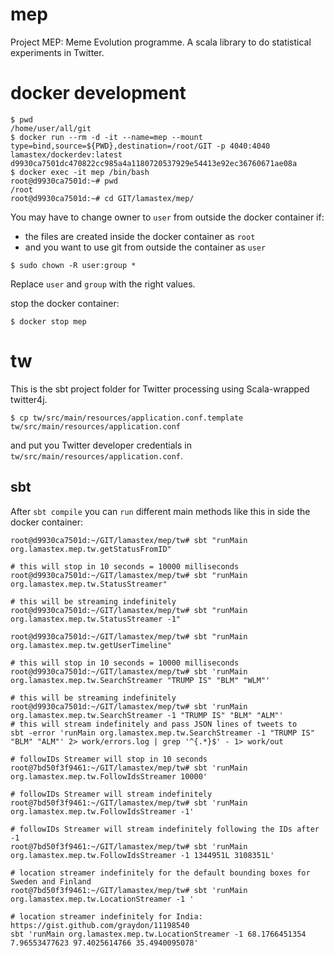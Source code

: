# mep
Project MEP: Meme Evolution programme. A scala library to do statistical experiments in Twitter. 

# docker development

```
$ pwd
/home/user/all/git
$ docker run --rm -d -it --name=mep --mount type=bind,source=${PWD},destination=/root/GIT -p 4040:4040 lamastex/dockerdev:latest
d9930ca7501dc470822cc985a4a1180720537929e54413e92ec36760671ae08a
$ docker exec -it mep /bin/bash
root@d9930ca7501d:~# pwd
/root
root@d9930ca7501d:~# cd GIT/lamastex/mep/
```

You may have to change owner to `user` from outside the docker container if:

- the files are created inside the docker container as `root`
- and you want to use git from outside the container as `user`

```
$ sudo chown -R user:group *
```
Replace `user` and `group` with the right values.

stop the docker container:
```
$ docker stop mep
```

# tw

This is the sbt project folder for Twitter processing using Scala-wrapped twitter4j.

```
$ cp tw/src/main/resources/application.conf.template tw/src/main/resources/application.conf  
```
and put you Twitter developer credentials in `tw/src/main/resources/application.conf`.

## sbt

After `sbt compile` you can `run` different main methods like this in side the docker container:
```
root@d9930ca7501d:~/GIT/lamastex/mep/tw# sbt "runMain org.lamastex.mep.tw.getStatusFromID"

# this will stop in 10 seconds = 10000 milliseconds 
root@d9930ca7501d:~/GIT/lamastex/mep/tw# sbt "runMain org.lamastex.mep.tw.StatusStreamer"

# this will be streaming indefinitely
root@d9930ca7501d:~/GIT/lamastex/mep/tw# sbt "runMain org.lamastex.mep.tw.StatusStreamer -1"

root@d9930ca7501d:~/GIT/lamastex/mep/tw# sbt "runMain org.lamastex.mep.tw.getUserTimeline"

# this will stop in 10 seconds = 10000 milliseconds 
root@d9930ca7501d:~/GIT/lamastex/mep/tw# sbt 'runMain org.lamastex.mep.tw.SearchStreamer "TRUMP IS" "BLM" "WLM"' 

# this will be streaming indefinitely
root@d9930ca7501d:~/GIT/lamastex/mep/tw# sbt 'runMain org.lamastex.mep.tw.SearchStreamer -1 "TRUMP IS" "BLM" "ALM"' 
# this will stream indefinitely and pass JSON lines of tweets to 
sbt -error 'runMain org.lamastex.mep.tw.SearchStreamer -1 "TRUMP IS" "BLM" "ALM"' 2> work/errors.log | grep '^{.*}$' - 1> work/out

# followIDs Streamer will stop in 10 seconds
root@7bd50f3f9461:~/GIT/lamastex/mep/tw# sbt 'runMain org.lamastex.mep.tw.FollowIdsStreamer 10000'

# followIDs Streamer will stream indefinitely
root@7bd50f3f9461:~/GIT/lamastex/mep/tw# sbt 'runMain org.lamastex.mep.tw.FollowIdsStreamer -1'

# followIDs Streamer will stream indefinitely following the IDs after -1
root@7bd50f3f9461:~/GIT/lamastex/mep/tw# sbt 'runMain org.lamastex.mep.tw.FollowIdsStreamer -1 1344951L 3108351L'

# location streamer indefinitely for the default bounding boxes for Sweden and Finland
root@7bd50f3f9461:~/GIT/lamastex/mep/tw# sbt 'runMain org.lamastex.mep.tw.LocationStreamer -1 '

# location streamer indefinitely for India: https://gist.github.com/graydon/11198540
sbt 'runMain org.lamastex.mep.tw.LocationStreamer -1 68.1766451354 7.96553477623 97.4025614766 35.4940095078'
```
